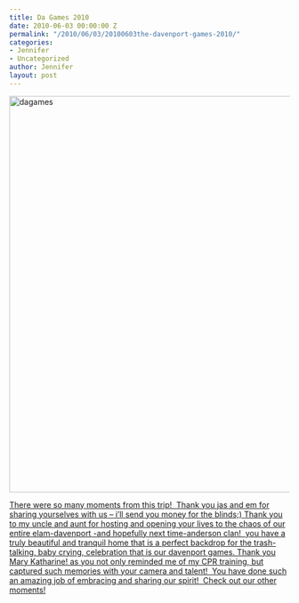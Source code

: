 ```yaml
---
title: Da Games 2010
date: 2010-06-03 00:00:00 Z
permalink: "/2010/06/03/20100603the-davenport-games-2010/"
categories:
- Jennifer
- Uncategorized
author: Jennifer
layout: post
---
```


<img title="dagames" height="713" alt="dagames" width="950" class="alignleft size-full wp-image-724" src="http://static.squarespace.com/static/50db6bb3e4b015296cd43789/50dfa5b1e4b0dc6320e0b5ea/50dfa5b2e4b0dc6320e0b78c/1277731618000/?format=original" />

[There were so many moments from this trip!  Thank you jas and em for sharing yourselves with us &#8211; i&#8217;ll send you money for the blinds;) Thank you to my uncle and aunt for hosting and opening your lives to the chaos of our entire elam-davenport -and hopefully next time-anderson clan!  you have a truly beautiful and tranquil home that is a perfect backdrop for the trash-talking, baby crying, celebration that is our davenport games. Thank you Mary Katharine! as you not only reminded me of my CPR training, but captured such memories with your camera and talent!  You have done such an amazing job of embracing and sharing our spirit!  Check out our other moments!](http://www.flickr.com/photos/jenniferandJennifers_photos/sets/72157624202347673/)
